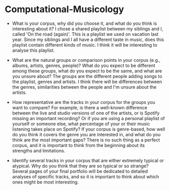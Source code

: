# Computational-Musicology

- What is your corpus, why did you choose it, and what do you think is interesting about it?
I chose a shared playlist between my siblings and I, called 'On the road (again)'. This is a playlist we used on vacation last year. Since my siblings and I all have a different taste in music, does this playlist contain different kinds of music. I think it will be interesting to analyse this playlist.

- What are the natural groups or comparison points in your corpus (e.g., albums, artists, genres, people)? What do you expect to be different among these groups, what do you expect to be the same, and what are you unsure about?
The groups are the different people adding songs to the playlist, genres and artists. I think there will be differences between the genres, similarities between the people and I'm unsure about the artists.

- How representative are the tracks in your corpus for the groups you want to compare? For example, is there a well-known difference between the live and studio versions of one of the artists, or is Spotify missing an important recording? Or if you are using a personal playlist of yourself or someone else, what percentage of your or their music listening takes place on Spotify? If your corpus is genre-based, how well do you think it covers the genre you are interested in, and what do you think are the most important gaps? There is no such thing as a perfect corpus, and it is important to think from the beginning about its strengths and limitations.

- Identify several tracks in your corpus that are either extremely typical or atypical. Why do you think that they are so typical or so strange? Several pages of your final portfolio will be dedicated to detailed analyses of specific tracks, and so it is important to think about which ones might be most interesting.
